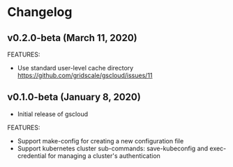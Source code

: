 # Changelog
## v0.2.0-beta (March 11, 2020)

FEATURES:
* Use standard user-level cache directory https://github.com/gridscale/gscloud/issues/11
 

## v0.1.0-beta (January 8, 2020)
- Initial release of gscloud

FEATURES:
* Support make-config for creating a new configuration file
* Support kubernetes cluster sub-commands: save-kubeconfig and exec-credential for managing a cluster's authentication 
